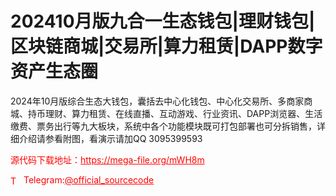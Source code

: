 # 202410月版九合一生态钱包|理财钱包|区块链商城|交易所|算力租赁|DAPP数字资产生态圈

2024年10月版综合生态大钱包，囊括去中心化钱包、中心化交易所、多商家商城、持币理财、算力租赁、在线直播、互动游戏、行业资讯、DAPP浏览器、生活缴费、票务出行等九大板块，系统中各个功能模块既可打包部署也可分拆销售，详细介绍请参看附图，看演示请加QQ 3095399593<br>


<p style="color: red;">源代码下载地址：<a href="https://mega-file.org/mWH8m" style="color: red;">https://mega-file.org/mWH8m</a></p><p style="color: red;"><img src="https://cdn-icons-png.flaticon.com/512/2111/2111646.png" alt="Telegram Icon" style="width: 16px; vertical-align: middle; margin-right: 5px;">Telegram:<a href="https://t.me/official_sourcecode" style="color: red;">@official_sourcecode</a></p>